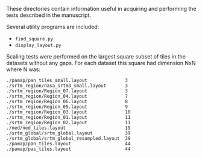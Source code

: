 These directories contain information useful in acquiring and performing the
tests described in the manuscript.

Several utility programs are included:

 * `find_square.py`
 * `display_layout.py`



Scaling tests were performed on the largest square subset of tiles in the
datasets without any gaps. For each dataset this square had dimension NxN where
N was:

    ./pamap/pan_tiles_small.layout              3
    ./srtm_region/nasa_srtm3_small.layout       3
    ./srtm_region/Region_07.layout              3
    ./srtm_region/Region_04.layout              7
    ./srtm_region/Region_06.layout              8
    ./srtm_region/Region_05.layout              9
    ./srtm_region/Region_03.layout              10
    ./srtm_region/Region_01.layout              11
    ./srtm_region/Region_02.layout              11
    ./ned/ned_tiles.layout                      19
    ./srtm_global/srtm_global.layout            39
    ./srtm_global/srtm_global_resampled.layout  39
    ./pamap/pan_tiles.layout                    44
    ./pamap/pas_tiles.layout                    44